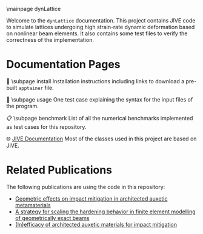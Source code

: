 \mainpage dynLattice

Welcome to the `dynLattice` documentation. This project contains JIVE code to simulate lattices undergoing high strain-rate dynamic deformation based on nonlinear beam elements. It also contains some test files to verify the correctness of the implementation.

# Documentation Pages

💾 \subpage install Installation instructions including links to download a pre-built `apptainer` file. 

📖 \subpage usage One test case explaining the syntax for the input files of the program.

📋 \subpage benchmark List of all the numerical benchmarks implemented as test cases for this repository.

🌐 [JIVE Documentation](https://jive-manual.dynaflow.com/index.html) Most of the classes used in this project are based on JIVE.
 

# Related Publications
The following publications are using the code in this repository:

- [Geometric effects on impact mitigation in architected auxetic metamaterials](https://doi.org/10.1016/j.mechmat.2024.104952)
- [A strategy for scaling the hardening behavior in finite element modelling of geometrically exact beams](https://doi.org/10.1007/s00466-024-02572-3)
- [(In)efficacy of architected auxetic materials for impact mitigation](https://doi.org/10.1016/j.ijimpeng.2025.105402)


